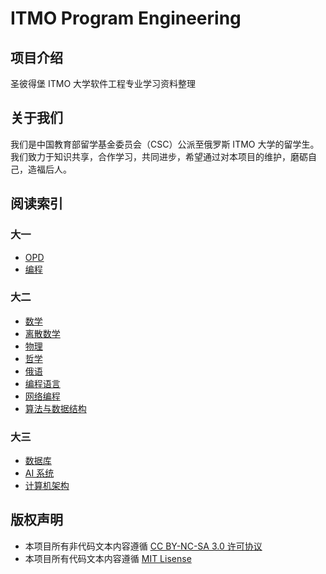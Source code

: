 # ITMO Program Engineering

## 项目介绍
圣彼得堡 ITMO 大学软件工程专业学习资料整理

## 关于我们
我们是中国教育部留学基金委员会（CSC）公派至俄罗斯 ITMO 大学的留学生。我们致力于知识共享，合作学习，共同进步，希望通过对本项目的维护，磨砺自己，造福后人。

## 阅读索引

### 大一
- [OPD](/OPD/README.md)
- [编程](/Program/README.md)


### 大二
- [数学](/Mathematic/README.md)
- [离散数学](/DiscreteMathematics/README.md)
- [物理](/Physics/README.md)
- [哲学](/Philosophy/README.md)
- [俄语](/Russian%20Language/README.md)
- [编程语言](/ProgramLanguagea/README.md)
- [网络编程](/ProgramWeb/README.md)
- [算法与数据结构](/Algorithm%26DataStruct.md)

### 大三

- [数据库](/DataBase/README.md)
- [AI 系统](/AI/README.md)
- [计算机架构](/ComputerArchitech/README.md)

## 版权声明
- 本项目所有非代码文本内容遵循 [CC BY-NC-SA 3.0 许可协议](https://creativecommons.org/licenses/by-nc-sa/3.0/deed.zh)
- 本项目所有代码文本内容遵循 [MIT Lisense](LICENSE)
